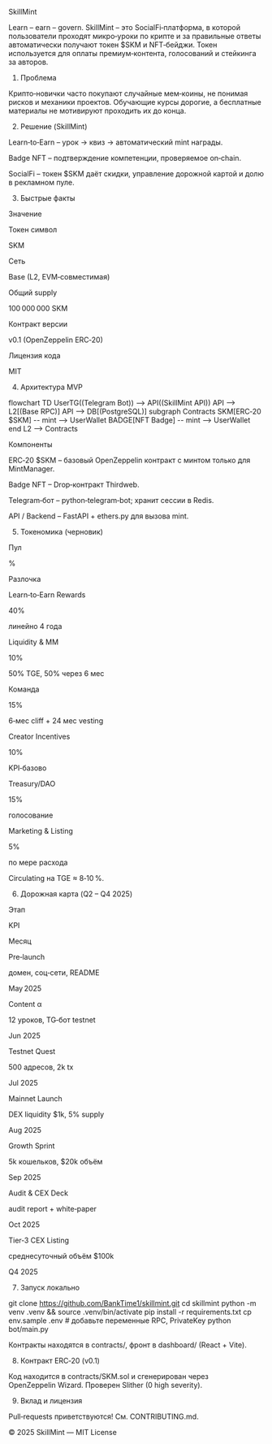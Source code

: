 SkillMint

Learn – earn – govern. SkillMint – это SocialFi‑платформа, в которой пользователи проходят микро‑уроки по крипте и за правильные ответы автоматически получают токен $SKM и NFT‑бейджи. Токен используется для оплаты премиум‑контента, голосований и стейкинга за авторов.

1. Проблема

Крипто‑новички часто покупают случайные мем‑коины, не понимая рисков и механики проектов. Обучающие курсы дорогие, а бесплатные материалы не мотивируют проходить их до конца.

2. Решение (SkillMint)

Learn‑to‑Earn – урок → квиз → автоматический mint награды.

Badge NFT – подтверждение компетенции, проверяемое on‑chain.

SocialFi – токен $SKM даёт скидки, управление дорожной картой и долю в рекламном пуле.

3. Быстрые факты



Значение

Токен символ

SKM

Сеть

Base (L2, EVM‑совместимая)

Общий supply

100 000 000 SKM

Контракт версии

v0.1 (OpenZeppelin ERC‑20)

Лицензия кода

MIT

4. Архитектура MVP

flowchart TD
    UserTG((Telegram Bot)) --> API((SkillMint API))
    API --> L2[(Base RPC)]
    API --> DB[(PostgreSQL)]
    subgraph Contracts
        SKM[ERC‑20 $SKM] -- mint --> UserWallet
        BADGE[NFT Badge] -- mint --> UserWallet
    end
    L2 --> Contracts

Компоненты

ERC‑20 $SKM – базовый OpenZeppelin контракт с минтом только для MintManager.

Badge NFT – Drop‑контракт Thirdweb.

Telegram‑бот – python‑telegram‑bot; хранит сессии в Redis.

API / Backend – FastAPI + ethers.py для вызова mint.

5. Токеномика (черновик)

Пул

%

Разлочка

Learn‑to‑Earn Rewards

40%

линейно 4 года

Liquidity & MM

10%

50% TGE, 50% через 6 мес

Команда

15%

6‑мес cliff + 24 мес vesting

Creator Incentives

10%

KPI‑базово

Treasury/DAO

15%

голосование

Marketing & Listing

5%

по мере расхода

Circulating на TGE ≈ 8‑10 %.

6. Дорожная карта (Q2 – Q4 2025)

Этап

KPI

Месяц

Pre‑launch

домен, соц‑сети, README

May 2025

Content α

12 уроков, TG‑бот testnet

Jun 2025

Testnet Quest

500 адресов, 2k tx

Jul 2025

Mainnet Launch

DEX liquidity $1k, 5% supply

Aug 2025

Growth Sprint

5k кошельков, $20k объём

Sep 2025

Audit & CEX Deck

audit report + white‑paper

Oct 2025

Tier‑3 CEX Listing

среднесуточный объём $100k

Q4 2025

7. Запуск локально

git clone https://github.com/BankTime1/skillmint.git
cd skillmint
python -m venv .venv && source .venv/bin/activate
pip install -r requirements.txt
cp env.sample .env  # добавьте переменные RPC, PrivateKey
python bot/main.py

Контракты находятся в contracts/, фронт в dashboard/ (React + Vite).

8. Контракт ERC‑20 (v0.1)

Код находится в contracts/SKM.sol и сгенерирован через OpenZeppelin Wizard. Проверен Slither (0 high severity).

9. Вклад и лицензия

Pull‑requests приветствуются! См. CONTRIBUTING.md.

© 2025 SkillMint — MIT License

